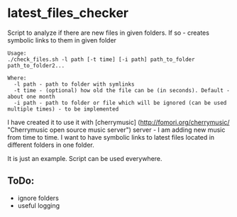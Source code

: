 # latest_files_checker

Script to analyze if there are new files in given folders. If so - creates symbolic links to them in given folder

    Usage:
    ./check_files.sh -l path [-t time] [-i path] path_to_folder path_to_folder2...

    Where:
      -l path - path to folder with symlinks
      -t time - (optional) how old the file can be (in seconds). Default - about one month
      -i path - path to folder or file which will be ignored (can be used multiple times) - to be implemented


I have created it to use it with [cherrymusic] (http://fomori.org/cherrymusic/ "Cherrymusic open source music server") server - I am adding new music from time to time. I want to have symbolic links to latest files located in different folders in one folder.

It is just an example. Script can be used everywhere.

## ToDo:
- ignore folders
- useful logging